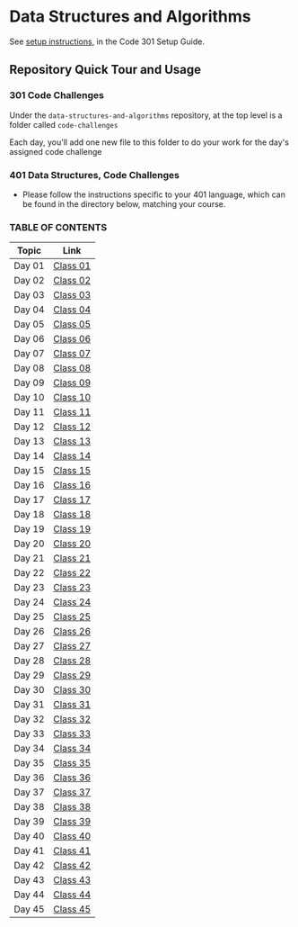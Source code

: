 # Data Structures and Algorithms

See [setup instructions](https://codefellows.github.io/setup-guide/code-301/3-code-challenges), in the Code 301 Setup Guide.

## Repository Quick Tour and Usage

### 301 Code Challenges

Under the `data-structures-and-algorithms` repository, at the top level is a folder called `code-challenges`

Each day, you'll add one new file to this folder to do your work for the day's assigned code challenge

### 401 Data Structures, Code Challenges

- Please follow the instructions specific to your 401 language, which can be found in the directory below, matching your course.

### TABLE OF CONTENTS

| Topic | Link |
|-------|------|
|Day 01   | [Class 01](https://github.com/AmjadMesmar/data-structures-and-algorithms/blob/main/401%20code-challenges/code-challenge-class-01/readme.md)|
|Day 02   | [Class 02](https://github.com/AmjadMesmar/data-structures-and-algorithms/blob/main/401%20code-challenges/code-challenge-class-02/readme.md)|
|Day 03   | [Class 03](https://github.com/AmjadMesmar/data-structures-and-algorithms/blob/main/401%20code-challenges/code-challenge-class-03/readme.md)|
|Day 04   | [Class 04](https://github.com/AmjadMesmar/data-structures-and-algorithms/blob/main/401%20code-challenges/code-challenge-class-04/readme.md)|
|Day 05   | [Class 05](https://github.com/AmjadMesmar/data-structures-and-algorithms/blob/main/401%20code-challenges/code-challenge-class-05/readme.md)|
|Day 06   | [Class 06](https://github.com/AmjadMesmar/data-structures-and-algorithms/blob/main/javascript/Data-Structures/ll-insertions/readme.md)|
|Day 07   | [Class 07](https://github.com/AmjadMesmar/data-structures-and-algorithms/blob/main/javascript/Data-Structures/ll-kth-from-end/readme.md)|
|Day 08   | [Class 08](https://github.com/AmjadMesmar/data-structures-and-algorithms/blob/main/javascript/Data-Structures/ll-zip/readme.md)|
|Day 09   | [Class 09](https://github.com/AmjadMesmar/data-structures-and-algorithms/blob/main/401%20code-challenges/code-challenge-class-09/readme.md)|
|Day 10   | [Class 10](https://github.com/AmjadMesmar/data-structures-and-algorithms/blob/main/401%20code-challenges/code-challenge-class-10/readme.md)|
|Day 11   | [Class 11](https://github.com/AmjadMesmar/data-structures-and-algorithms/blob/main/401%20code-challenges/code-challenge-class-11/readme.md)|
|Day 12   | [Class 12](https://github.com/AmjadMesmar/data-structures-and-algorithms/blob/main/401%20code-challenges/code-challenge-class-12/readme.md)|
|Day 13   | [Class 13](https://github.com/AmjadMesmar/data-structures-and-algorithms/blob/main/401%20code-challenges/code-challenge-class-13/readme.md)|
|Day 14   | [Class 14](https://github.com/AmjadMesmar/data-structures-and-algorithms/blob/main/401%20code-challenges/code-challenge-class-14/readme.md)|
|Day 15   | [Class 15](https://github.com/AmjadMesmar/data-structures-and-algorithms/blob/main/401%20code-challenges/code-challenge-class-15/readme.md)|
|Day 16   | [Class 16](https://github.com/AmjadMesmar/data-structures-and-algorithms/blob/main/401%20code-challenges/code-challenge-class-16/readme.md)|
|Day 17   | [Class 17](https://github.com/AmjadMesmar/data-structures-and-algorithms/blob/main/401%20code-challenges/code-challenge-class-17/readme.md)|
|Day 18   | [Class 18](https://github.com/AmjadMesmar/data-structures-and-algorithms/blob/main/401%20code-challenges/code-challenge-class-18/readme.md)|
|Day 19   | [Class 19](https://github.com/AmjadMesmar/data-structures-and-algorithms/blob/main/401%20code-challenges/code-challenge-class-19/readme.md)|
|Day 20   | [Class 20](https://github.com/AmjadMesmar/data-structures-and-algorithms/blob/main/401%20code-challenges/code-challenge-class-20/readme.md)|
|Day 21   | [Class 21](https://github.com/AmjadMesmar/data-structures-and-algorithms/blob/main/401%20code-challenges/code-challenge-class-21/readme.md)|
|Day 22   | [Class 22](https://github.com/AmjadMesmar/data-structures-and-algorithms/blob/main/401%20code-challenges/code-challenge-class-22/readme.md)|
|Day 23   | [Class 23](https://github.com/AmjadMesmar/data-structures-and-algorithms/blob/main/401%20code-challenges/code-challenge-class-23/readme.md)|
|Day 24   | [Class 24](https://github.com/AmjadMesmar/data-structures-and-algorithms/blob/main/401%20code-challenges/code-challenge-class-24/readme.md)|
|Day 25   | [Class 25](https://github.com/AmjadMesmar/data-structures-and-algorithms/blob/main/401%20code-challenges/code-challenge-class-25/readme.md)|
|Day 26   | [Class 26](https://github.com/AmjadMesmar/data-structures-and-algorithms/blob/main/401%20code-challenges/code-challenge-class-26/readme.md)|
|Day 27   | [Class 27](https://github.com/AmjadMesmar/data-structures-and-algorithms/blob/main/401%20code-challenges/code-challenge-class-27/readme.md)|
|Day 28   | [Class 28](https://github.com/AmjadMesmar/data-structures-and-algorithms/blob/main/401%20code-challenges/code-challenge-class-28/readme.md)|
|Day 29   | [Class 29](https://github.com/AmjadMesmar/data-structures-and-algorithms/blob/main/401%20code-challenges/code-challenge-class-29/readme.md)|
|Day 30   | [Class 30](https://github.com/AmjadMesmar/data-structures-and-algorithms/blob/main/401%20code-challenges/code-challenge-class-30/readme.md)|
|Day 31   | [Class 31](https://github.com/AmjadMesmar/data-structures-and-algorithms/blob/main/401%20code-challenges/code-challenge-class-31/readme.md)|
|Day 32   | [Class 32](https://github.com/AmjadMesmar/data-structures-and-algorithms/blob/main/401%20code-challenges/code-challenge-class-32/readme.md)|
|Day 33   | [Class 33](https://github.com/AmjadMesmar/data-structures-and-algorithms/blob/main/401%20code-challenges/code-challenge-class-33/readme.md)|
|Day 34   | [Class 34](https://github.com/AmjadMesmar/data-structures-and-algorithms/blob/main/401%20code-challenges/code-challenge-class-34/readme.md)|
|Day 35   | [Class 35](https://github.com/AmjadMesmar/data-structures-and-algorithms/blob/main/401%20code-challenges/code-challenge-class-35/readme.md)|
|Day 36   | [Class 36](https://github.com/AmjadMesmar/data-structures-and-algorithms/blob/main/401%20code-challenges/code-challenge-class-36/readme.md)|
|Day 37   | [Class 37](https://github.com/AmjadMesmar/data-structures-and-algorithms/blob/main/401%20code-challenges/code-challenge-class-37/readme.md)|
|Day 38   | [Class 38](https://github.com/AmjadMesmar/data-structures-and-algorithms/blob/main/401%20code-challenges/code-challenge-class-38/readme.md)|
|Day 39   | [Class 39](https://github.com/AmjadMesmar/data-structures-and-algorithms/blob/main/401%20code-challenges/code-challenge-class-39/readme.md)|
|Day 40   | [Class 40](https://github.com/AmjadMesmar/data-structures-and-algorithms/blob/main/401%20code-challenges/code-challenge-class-40/readme.md)|
|Day 41   | [Class 41](https://github.com/AmjadMesmar/data-structures-and-algorithms/blob/main/401%20code-challenges/code-challenge-class-41/readme.md)|
|Day 42   | [Class 42](https://github.com/AmjadMesmar/data-structures-and-algorithms/blob/main/401%20code-challenges/code-challenge-class-42/readme.md)|
|Day 43   | [Class 43](https://github.com/AmjadMesmar/data-structures-and-algorithms/blob/main/401%20code-challenges/code-challenge-class-43/readme.md)|
|Day 44   | [Class 44](https://github.com/AmjadMesmar/data-structures-and-algorithms/blob/main/401%20code-challenges/code-challenge-class-44/readme.md)|
|Day 45   | [Class 45](https://github.com/AmjadMesmar/data-structures-and-algorithms/blob/main/401%20code-challenges/code-challenge-class-45/readme.md)|
